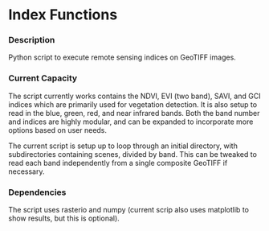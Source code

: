 # Index Functions
### Description
Python script to execute remote sensing indices on GeoTIFF images.
### Current Capacity
The script currently works contains the NDVI, EVI (two band), SAVI, and GCI indices which are primarily used for vegetation detection.  It is also setup to read in the blue, green, red, and near infrared bands. Both the band number and indices are highly modular, and can be expanded to incorporate more options based on user needs. 

The current script is setup up to loop through an initial directory, with subdirectories containing scenes, divided by band. This can be tweaked to read each band independently from a single composite GeoTIFF if necessary.
### Dependencies
The script uses rasterio and numpy (current scrip also uses matplotlib to show results, but this is optional).
